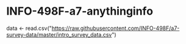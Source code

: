 # INFO-498F-a7-anythinginfo
data <- read.csv("https://raw.githubusercontent.com/INFO-498F/a7-survey-data/master/intro_survey_data.csv")

